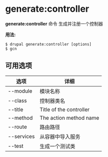 # generate:controller
**generate:controller** 命令 生成并注册一个控制器

**用法:**
```
$ drupal generate:controller [options] 
$ gcn  
```

## 可用选项
选项 | 详细
-------|-------------
--module | 模块名称
--class | 控制器类名
--title | Title of the controller
--method | The action method name
--route | 路由路径
--services | 从容器中导入服务
--test | 生成一个测试类
